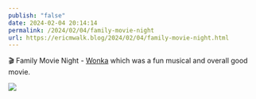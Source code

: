 ```yaml
---
publish: "false"
date: 2024-02-04 20:14:14
permalink: /2024/02/04/family-movie-night
url: https://ericmwalk.blog/2024/02/04/family-movie-night.html
---
```


🎬 Family Movie Night - [Wonka](https://m.imdb.com/title/tt6166392/) which was a fun musical and overall good movie.

![](https://ericmwalk.blog/uploads/2024/img-7767.png)